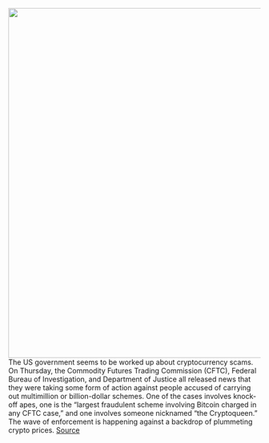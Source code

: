 <img src='https://cdn.vox-cdn.com/thumbor/d5N67YsxlzFlHgO6ei1bNxxMfow=/0x0:2040x1360/1200x800/filters:focal(857x517:1183x843)/cdn.vox-cdn.com/uploads/chorus_image/image/71039399/acastro_220524_STK428_0002.0.jpg' width='700px' /><br/>
The US government seems to be worked up about cryptocurrency scams. On Thursday, the Commodity Futures Trading Commission (CFTC), Federal Bureau of Investigation, and Department of Justice all released news that they were taking some form of action against people accused of carrying out multimillion or billion-dollar schemes. One of the cases involves knock-off apes, one is the “largest fraudulent scheme involving Bitcoin charged in any CFTC case,” and one involves someone nicknamed “the Cryptoqueen.” The wave of enforcement is happening against a backdrop of plummeting crypto prices.
<a href='https://www.theverge.com/2022/7/1/23188158/government-actions-cftc-doj-fbi-bitcoin-nft-investment-scams-market-crash'> Source <a/>